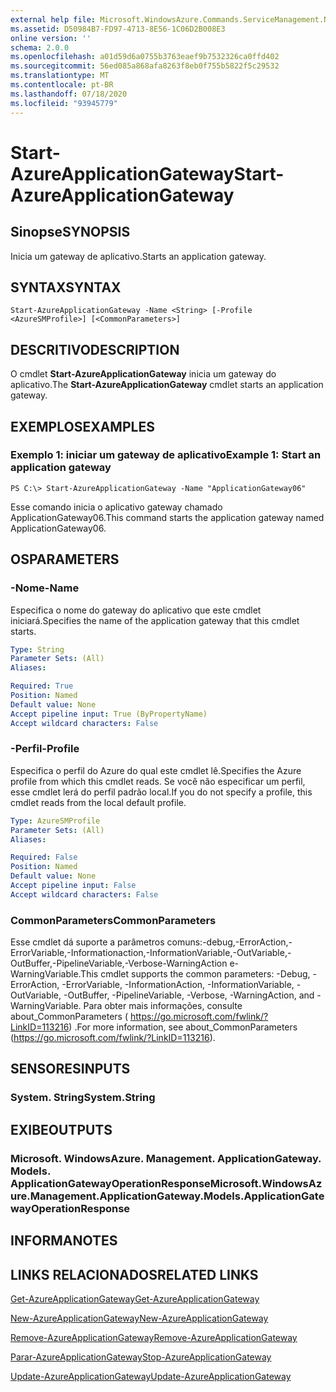 ```yaml
---
external help file: Microsoft.WindowsAzure.Commands.ServiceManagement.Network.dll-Help.xml
ms.assetid: D50984B7-FD97-4713-8E56-1C06D2B008E3
online version: ''
schema: 2.0.0
ms.openlocfilehash: a01d59d6a0755b3763eaef9b7532326ca0ffd402
ms.sourcegitcommit: 56ed085a868afa8263f8eb0f755b5822f5c29532
ms.translationtype: MT
ms.contentlocale: pt-BR
ms.lasthandoff: 07/18/2020
ms.locfileid: "93945779"
---
```

# <span data-ttu-id="aa04e-101">Start-AzureApplicationGateway</span><span class="sxs-lookup"><span data-stu-id="aa04e-101">Start-AzureApplicationGateway</span></span>

## <span data-ttu-id="aa04e-102">Sinopse</span><span class="sxs-lookup"><span data-stu-id="aa04e-102">SYNOPSIS</span></span>
<span data-ttu-id="aa04e-103">Inicia um gateway de aplicativo.</span><span class="sxs-lookup"><span data-stu-id="aa04e-103">Starts an application gateway.</span></span>

## <span data-ttu-id="aa04e-104">SYNTAX</span><span class="sxs-lookup"><span data-stu-id="aa04e-104">SYNTAX</span></span>

```
Start-AzureApplicationGateway -Name <String> [-Profile <AzureSMProfile>] [<CommonParameters>]
```

## <span data-ttu-id="aa04e-105">DESCRITIVO</span><span class="sxs-lookup"><span data-stu-id="aa04e-105">DESCRIPTION</span></span>
<span data-ttu-id="aa04e-106">O cmdlet **Start-AzureApplicationGateway** inicia um gateway do aplicativo.</span><span class="sxs-lookup"><span data-stu-id="aa04e-106">The **Start-AzureApplicationGateway** cmdlet starts an application gateway.</span></span>

## <span data-ttu-id="aa04e-107">EXEMPLOS</span><span class="sxs-lookup"><span data-stu-id="aa04e-107">EXAMPLES</span></span>

### <span data-ttu-id="aa04e-108">Exemplo 1: iniciar um gateway de aplicativo</span><span class="sxs-lookup"><span data-stu-id="aa04e-108">Example 1: Start an application gateway</span></span>
```
PS C:\> Start-AzureApplicationGateway -Name "ApplicationGateway06"
```

<span data-ttu-id="aa04e-109">Esse comando inicia o aplicativo gateway chamado ApplicationGateway06.</span><span class="sxs-lookup"><span data-stu-id="aa04e-109">This command starts the application gateway named ApplicationGateway06.</span></span>

## <span data-ttu-id="aa04e-110">OS</span><span class="sxs-lookup"><span data-stu-id="aa04e-110">PARAMETERS</span></span>

### <span data-ttu-id="aa04e-111">-Nome</span><span class="sxs-lookup"><span data-stu-id="aa04e-111">-Name</span></span>
<span data-ttu-id="aa04e-112">Especifica o nome do gateway do aplicativo que este cmdlet iniciará.</span><span class="sxs-lookup"><span data-stu-id="aa04e-112">Specifies the name of the application gateway that this cmdlet starts.</span></span>

```yaml
Type: String
Parameter Sets: (All)
Aliases: 

Required: True
Position: Named
Default value: None
Accept pipeline input: True (ByPropertyName)
Accept wildcard characters: False
```

### <span data-ttu-id="aa04e-113">-Perfil</span><span class="sxs-lookup"><span data-stu-id="aa04e-113">-Profile</span></span>
<span data-ttu-id="aa04e-114">Especifica o perfil do Azure do qual este cmdlet lê.</span><span class="sxs-lookup"><span data-stu-id="aa04e-114">Specifies the Azure profile from which this cmdlet reads.</span></span> <span data-ttu-id="aa04e-115">Se você não especificar um perfil, esse cmdlet lerá do perfil padrão local.</span><span class="sxs-lookup"><span data-stu-id="aa04e-115">If you do not specify a profile, this cmdlet reads from the local default profile.</span></span>

```yaml
Type: AzureSMProfile
Parameter Sets: (All)
Aliases: 

Required: False
Position: Named
Default value: None
Accept pipeline input: False
Accept wildcard characters: False
```

### <span data-ttu-id="aa04e-116">CommonParameters</span><span class="sxs-lookup"><span data-stu-id="aa04e-116">CommonParameters</span></span>
<span data-ttu-id="aa04e-117">Esse cmdlet dá suporte a parâmetros comuns:-debug,-ErrorAction,-ErrorVariable,-Informationaction,-InformationVariable,-OutVariable,-OutBuffer,-PipelineVariable,-Verbose-WarningAction e-WarningVariable.</span><span class="sxs-lookup"><span data-stu-id="aa04e-117">This cmdlet supports the common parameters: -Debug, -ErrorAction, -ErrorVariable, -InformationAction, -InformationVariable, -OutVariable, -OutBuffer, -PipelineVariable, -Verbose, -WarningAction, and -WarningVariable.</span></span> <span data-ttu-id="aa04e-118">Para obter mais informações, consulte about_CommonParameters ( https://go.microsoft.com/fwlink/?LinkID=113216) .</span><span class="sxs-lookup"><span data-stu-id="aa04e-118">For more information, see about_CommonParameters (https://go.microsoft.com/fwlink/?LinkID=113216).</span></span>

## <span data-ttu-id="aa04e-119">SENSORES</span><span class="sxs-lookup"><span data-stu-id="aa04e-119">INPUTS</span></span>

### <span data-ttu-id="aa04e-120">System. String</span><span class="sxs-lookup"><span data-stu-id="aa04e-120">System.String</span></span>

## <span data-ttu-id="aa04e-121">EXIBE</span><span class="sxs-lookup"><span data-stu-id="aa04e-121">OUTPUTS</span></span>

### <span data-ttu-id="aa04e-122">Microsoft. WindowsAzure. Management. ApplicationGateway. Models. ApplicationGatewayOperationResponse</span><span class="sxs-lookup"><span data-stu-id="aa04e-122">Microsoft.WindowsAzure.Management.ApplicationGateway.Models.ApplicationGatewayOperationResponse</span></span>

## <span data-ttu-id="aa04e-123">INFORMA</span><span class="sxs-lookup"><span data-stu-id="aa04e-123">NOTES</span></span>

## <span data-ttu-id="aa04e-124">LINKS RELACIONADOS</span><span class="sxs-lookup"><span data-stu-id="aa04e-124">RELATED LINKS</span></span>

[<span data-ttu-id="aa04e-125">Get-AzureApplicationGateway</span><span class="sxs-lookup"><span data-stu-id="aa04e-125">Get-AzureApplicationGateway</span></span>](./Get-AzureApplicationGateway.md)

[<span data-ttu-id="aa04e-126">New-AzureApplicationGateway</span><span class="sxs-lookup"><span data-stu-id="aa04e-126">New-AzureApplicationGateway</span></span>](./New-AzureApplicationGateway.md)

[<span data-ttu-id="aa04e-127">Remove-AzureApplicationGateway</span><span class="sxs-lookup"><span data-stu-id="aa04e-127">Remove-AzureApplicationGateway</span></span>](./Remove-AzureApplicationGateway.md)

[<span data-ttu-id="aa04e-128">Parar-AzureApplicationGateway</span><span class="sxs-lookup"><span data-stu-id="aa04e-128">Stop-AzureApplicationGateway</span></span>](./Stop-AzureApplicationGateway.md)

[<span data-ttu-id="aa04e-129">Update-AzureApplicationGateway</span><span class="sxs-lookup"><span data-stu-id="aa04e-129">Update-AzureApplicationGateway</span></span>](./Update-AzureApplicationGateway.md)


